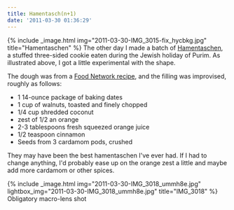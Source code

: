 ```yaml
---
title: Hamentasch(n+1)
date: '2011-03-30 01:36:29'
---
```



{% include _image.html img="2011-03-30-IMG_3015-fix_hycbkg.jpg" title="Hamentaschen"  %}
The other day I made a batch of [Hamentaschen](http://en.wikipedia.org/wiki/Hamantash), a stuffed three-sided cookie eaten during the Jewish holiday of Purim. As illustrated above, I got a little experimental with the shape.

The dough was from a [Food Network recipe](http://www.foodnetwork.com/recipes/gale-gand/hamentaschen-recipe/index.html), and the filling was improvised, roughly as follows:

- 1 14-ounce package of baking dates
- 1 cup of walnuts, toasted and finely chopped
- 1/4 cup shredded coconut
- zest of 1/2 an orange
- 2-3 tablespoons fresh squeezed orange juice
- 1/2 teaspoon cinnamon
- Seeds from 3 cardamom pods, crushed

They may have been the best hamentaschen I've ever had. If I had to change anything, I'd probably ease up on the orange zest a little and maybe add more cardamom or other spices.

{% include _image.html img="2011-03-30-IMG_3018_ummh8e.jpg" lightbox_img="2011-03-30-IMG_3018_ummh8e.jpg" title="IMG_3018"  %}
Obligatory macro-lens shot

 

 


